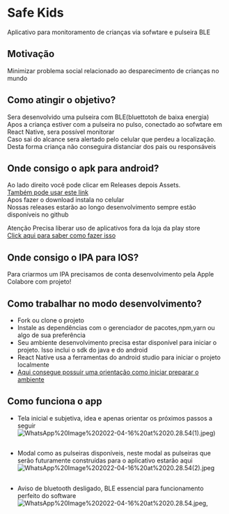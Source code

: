 # Safe Kids
Aplicativo para monitoramento de crianças via sofwtare e pulseira BLE

## Motivação
Minimizar problema social relacionado ao desparecimento de crianças no mundo 

## Como atingir o objetivo?
Sera desenvolvido uma pulseira com BLE(bluettotoh de baixa energia)</br>
Apos a criança estiver com a pulseira no pulso, conectado ao sofwtare em  React Native, sera possível monitorar</br> 
Caso  sai do alcance sera alertado pelo celular que perdeu a localização. </br>
Desta forma criança não conseguira distanciar dos pais ou responsáveis

## Onde consigo o apk para android?
Ao lado direito você pode clicar em Releases depois Assets. </br>
[Também pode usar este link](https://we.tl/t-Kss1vcNN0Q)</br>
Apos fazer o download instala no celular</br>
Nossas releases estarão ao longo desenvolvimento sempre estão disponíveis no github

 Atenção
Precisa liberar uso de  aplicativos  fora da loja da play store </br>
[Click aqui para saber como fazer isso](https://www.cnet.com/tech/mobile/how-to-install-apps-outside-of-google-play/)



## Onde consigo o IPA para IOS?
Para criarmos um IPA precisamos de conta desenvolvimento pela Apple</br>
Colabore com projeto!

##
## Como trabalhar no modo desenvolvimento?
- Fork ou clone o projeto 
- Instale as dependências com o gerenciador de pacotes,npm,yarn ou algo de sua preferência 
- Seu ambiente desenvolvimento precisa estar disponível para iniciar o projeto. Isso inclui o sdk do java e do android 
-  React Native usa a ferramentas do android studio para iniciar o projeto localmente
- [Aqui consegue possuir uma orientação como iniciar preparar o ambiente](https://reactnative.dev/docs/environment-setup)


##
## Como funciona o app
- Tela inicial e subjetiva, idea e apenas orientar os próximos passos a seguir
 ![WhatsApp%20Image%202022-04-16%20at%2020.28.54(1).jpeg)](https://github.com/kenjimaeda54/watch_childrenV2-React-Native/blob/develop/github_assets/WhatsApp%20Image%202022-04-16%20at%2020.28.54(1).jpeg)
##
- Modal como as pulseiras  disponíveis, neste modal as pulseiras que serão futuramente construídas para o aplicativo estarão  aqui
![WhatsApp%20Image%202022-04-16%20at%2020.28.54(2).jpeg](https://github.com/kenjimaeda54/watch_childrenV2-React-Native/blob/develop/github_assets/WhatsApp%20Image%202022-04-16%20at%2020.28.54(2).jpeg)
##
- Aviso de bluetooth desligado, BLE essencial para funcionamento perfeito do software
 ![WhatsApp%20Image%202022-04-16%20at%2020.28.54.jpeg](https://github.com/kenjimaeda54/watch_childrenV2-React-Native/blob/develop/github_assets/WhatsApp%20Image%202022-04-16%20at%2020.28.54.jpeg),
 
